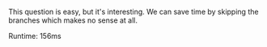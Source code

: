 This question is easy, but it's interesting. We can save time by skipping the branches which makes no sense at all.

Runtime: 156ms
